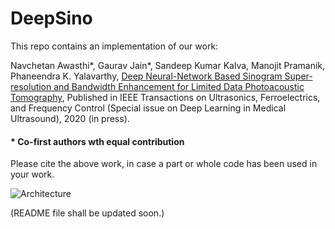 # DeepSino

This repo contains an implementation of our work:

Navchetan Awasthi\*, Gaurav Jain\*, Sandeep Kumar Kalva, Manojit Pramanik, Phaneendra K. Yalavarthy, [Deep Neural-Network Based Sinogram Super-resolution and Bandwidth Enhancement for Limited Data Photoacoustic Tomography](https://doi.org/10.1109/TUFFC.2020.2977210), Published in IEEE Transactions on Ultrasonics, Ferroelectrics, and Frequency Control (Special issue on Deep Learning in Medical Ultrasound), 2020 (in press).
#### \* Co-first authors wth equal contribution

Please cite the above work, in case a part or whole code has been used in your work.


![ Architecture ]( ./Sample%20Images/Figure-12.png )




(README file shall be updated soon.)
